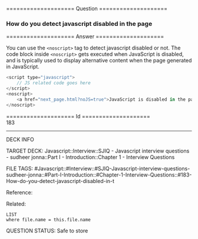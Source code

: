 ==================== Question ====================  

### How do you detect javascript disabled in the page  

==================== Answer ====================  

You can use the `<noscript>` tag to detect javascript disabled or not. The code
block inside `<noscript>` gets executed when JavaScript is disabled, and is
typically used to display alternative content when the page generated in
JavaScript.

```javascript
<script type="javascript">
    // JS related code goes here
</script>
<noscript>
    <a href="next_page.html?noJS=true">JavaScript is disabled in the page. Please click Next Page</a>
</noscript>
```

==================== Id ====================  
183

---

DECK INFO

TARGET DECK: Javascript::Interview::SJIQ - Javascript interview questions - sudheer jonna::Part I - Introduction::Chapter 1 - Interview Questions

FILE TAGS: #Javascript::#Interview::#SJIQ-Javascript-interview-questions-sudheer-jonna::#Part-I-Introduction::#Chapter-1-Interview-Questions::#183-How-do-you-detect-javascript-disabled-in-t

Reference:

Related:

```dataview
LIST
where file.name = this.file.name
```

QUESTION STATUS: Safe to store
